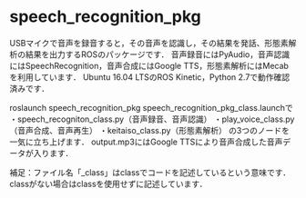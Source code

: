 # speech_recognition_pkg
USBマイクで音声を録音すると，その音声を認識し，その結果を発話、形態素解析の結果を出力するROSのパッケージです．
音声録音にはPyAudio，音声認識にはSpeechRecognition，音声合成にはGoogle TTS，形態素解析にはMecabを利用しています．
Ubuntu 16.04 LTSのROS Kinetic，Python 2.7で動作確認済みです．

roslaunch speech_recognition_pkg speech_recognition_pkg_class.launchで
・speech_recogniton_class.py（音声録音、音声認識）
・play_voice_class.py（音声合成、音声再生）
・keitaiso_class.py（形態素解析）
の3つのノードを一気に立ち上げます．
output.mp3にはGoogle TTSにより音声合成した音声データが入ります．

補足：ファイル名「_class」はclassでコードを記述しているという意味です．classがない場合はclassを使用せずに記述しています．
